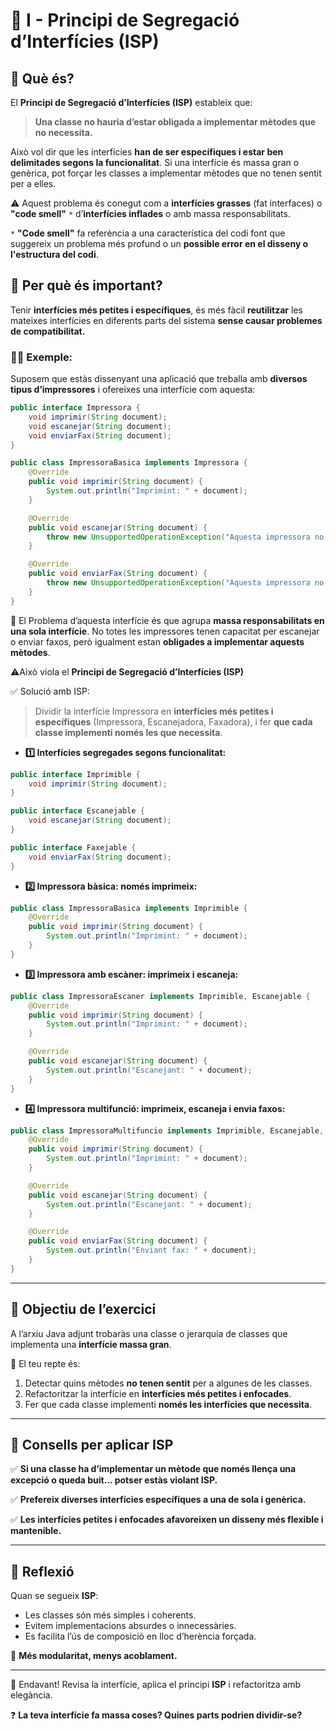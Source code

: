 # 🔌 I - Principi de Segregació d’Interfícies (ISP)

## 🧠 Què és?

El **Principi de Segregació d’Interfícies (ISP)** estableix que:

> **Una classe no hauria d’estar obligada a implementar mètodes que no necessita.**

Això vol dir que les interfícies **han de ser específiques i estar ben delimitades segons la funcionalitat**. Si una interfície és massa gran o genèrica, pot forçar les classes a implementar mètodes que no tenen sentit per a elles.

⚠️ Aquest problema és conegut com a **interfícies grasses** (fat interfaces) o **"code smell"** `*` d’**interfícies inflades** o amb massa responsabilitats.

`*` **"Code smell"** fa referència a una característica del codi font que suggereix un problema més profund o un **possible error en el disseny o l'estructura del codi**.

## 🚨 Per què és important?
Tenir **interfícies més petites i específiques**, és més fàcil **reutilitzar** les mateixes interfícies en diferents parts del sistema **sense causar problemes de compatibilitat.**

### 👩‍🏫 **Exemple:**

Suposem que estàs dissenyant una aplicació que treballa amb **diversos tipus d’impressores** i ofereixes una interfície com aquesta:

```java
public interface Impressora {
    void imprimir(String document);
    void escanejar(String document);
    void enviarFax(String document);
}

public class ImpressoraBasica implements Impressora {
    @Override
    public void imprimir(String document) {
        System.out.println("Imprimint: " + document);
    }

    @Override
    public void escanejar(String document) {
        throw new UnsupportedOperationException("Aquesta impressora no escaneja.");
    }

    @Override
    public void enviarFax(String document) {
        throw new UnsupportedOperationException("Aquesta impressora no envia faxos.");
    }
}

```
🔴 El Problema d’aquesta interfície és que agrupa **massa responsabilitats en una sola interfície**. No totes les impressores tenen capacitat per escanejar o enviar faxos, però igualment estan **obligades a implementar aquests mètodes**.

⚠️Això viola el **Principi de Segregació d’Interfícies (ISP)**
 
✅ Solució amb ISP: 
> Dividir la interfície Impressora en **interfícies més petites i específiques** (Impressora, Escanejadora, Faxadora), i fer **que cada classe implementi només les que necessita**.

- **1️⃣ Interfícies segregades segons funcionalitat:**

```java
public interface Imprimible {
    void imprimir(String document);
}

public interface Escanejable {
    void escanejar(String document);
}

public interface Faxejable {
    void enviarFax(String document);
}
```
- **2️⃣ Impressora bàsica: només imprimeix:**

```java
public class ImpressoraBasica implements Imprimible {
    @Override
    public void imprimir(String document) {
        System.out.println("Imprimint: " + document);
    }
}
```
- **3️⃣ Impressora amb escàner: imprimeix i escaneja:**

```java
public class ImpressoraEscaner implements Imprimible, Escanejable {
    @Override
    public void imprimir(String document) {
        System.out.println("Imprimint: " + document);
    }

    @Override
    public void escanejar(String document) {
        System.out.println("Escanejant: " + document);
    }
}
```
- **4️⃣ Impressora multifunció: imprimeix, escaneja i envia faxos:**

```java
public class ImpressoraMultifuncio implements Imprimible, Escanejable, Faxejable {
    @Override
    public void imprimir(String document) {
        System.out.println("Imprimint: " + document);
    }

    @Override
    public void escanejar(String document) {
        System.out.println("Escanejant: " + document);
    }

    @Override
    public void enviarFax(String document) {
        System.out.println("Enviant fax: " + document);
    }
}
```

---

## 🎯 Objectiu de l’exercici

A l’arxiu Java adjunt trobaràs una classe o jerarquia de classes que implementa una **interfície massa gran**.

🔧 El teu repte és:

1. Detectar quins mètodes **no tenen sentit** per a algunes de les classes.
2. Refactoritzar la interfície en **interfícies més petites i enfocades**.
3. Fer que cada classe implementi **només les interfícies que necessita**.

---

## 📌 Consells per aplicar ISP

✅ **Si una classe ha d’implementar un mètode que només llença una excepció o queda buit... potser estàs violant ISP.**

✅ **Prefereix diverses interfícies específiques a una de sola i genèrica.**

✅ **Les interfícies petites i enfocades afavoreixen un disseny més flexible i mantenible.**

---


## 💬 Reflexió

Quan se segueix **ISP**:
- Les classes són més simples i coherents.
- Evitem implementacions absurdes o innecessàries.
- Es facilita l’ús de composició en lloc d’herència forçada.

🔁 **Més modularitat, menys acoblament.**

---

🚀 Endavant! Revisa la interfície, aplica el principi **ISP** i refactoritza amb elegància.

❓ **La teva interfície fa massa coses? Quines parts podrien dividir-se?**
 


